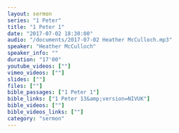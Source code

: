 ```yaml
---
layout: sermon
series: "1 Peter"
title: "1 Peter 1"
date: "2017-07-02 18:30:00"
audio: "/documents/2017-07-02 Heather McCulloch.mp3"
speaker: "Heather McCulloch"
speaker_info: ""
duration: "17'00"
youtube_videos: [""]
vimeo_videos: [""]
slides: [""]
files: [""]
bible_passages: ["1 Peter 1"]
bible_links: ["1 Peter 13&amp;version=NIVUK"]
bible_videos: [""]
bible_videos_links: [""]
category: "sermon"
---
```

